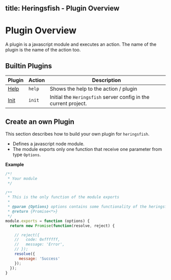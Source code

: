 title: Heringsfish - Plugin Overview
---

<span class="fa fa-plug fa-4x"></span>

# Plugin Overview

A plugin is a javascript module and executes an action. The name of the plugin is the name of the action too.

## Builtin Plugins

| Plugin                                                               | Action    | Description
|----------------------------------------------------------------------|-----------|------------------------------------
| [<span class="fa fa-plug"></span> Help](plugins/plugin-help.html)    | `help`    | Shows the help to the action / plugin
| [<span class="fa fa-plug"></span> Init](plugins/plugin-init.html)    | `init`    | Initial the `Heringsfish` server config in the current project.



## Create an own Plugin

This section describes how to build your own plugin for `heringsfish`.

* Defines a javascript node module.
* The module exports only one function that receive one parameter from type `Options`.

**Example**

```js
/*!
 * Your module
 */

/**
 * This is the only function of the module exports
 * 
 * @param {Options} options contains some functionality of the heringsfish
 * @return {Promise<*>}
 */
module.exports = function (options) {
  return new Promise(function(resolve, reject) {

    // reject({
    //   code: 0xffffff,
    //   message: 'Error',
    // });
    resolve({
      message: 'Success'
    });
  });
}
```
